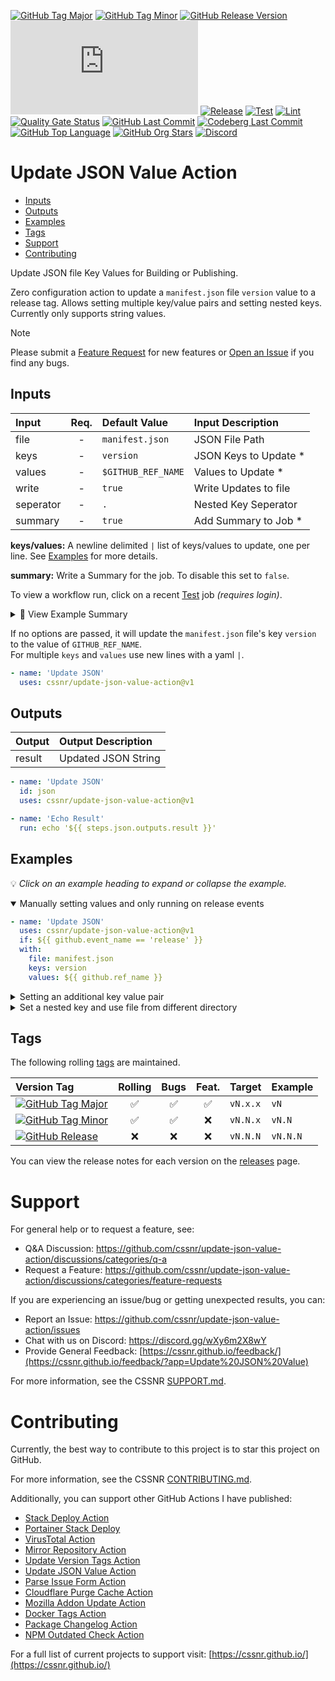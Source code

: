 [![GitHub Tag Major](https://img.shields.io/github/v/tag/cssnr/update-json-value-action?sort=semver&filter=!v*.*&logo=git&logoColor=white&labelColor=585858&label=%20)](https://github.com/cssnr/update-json-value-action/tags)
[![GitHub Tag Minor](https://img.shields.io/github/v/tag/cssnr/update-json-value-action?sort=semver&filter=!v*.*.*&logo=git&logoColor=white&labelColor=585858&label=%20)](https://github.com/cssnr/update-json-value-action/tags)
[![GitHub Release Version](https://img.shields.io/github/v/release/cssnr/update-json-value-action?logo=git&logoColor=white&labelColor=585858&label=%20)](https://github.com/cssnr/update-json-value-action/releases/latest)
[![GitHub Dist Size](https://img.shields.io/github/size/cssnr/update-json-value-action/dist%2Findex.js?label=dist%20size)](https://github.com/cssnr/update-json-value-action/blob/master/src/index.js)
[![Release](https://img.shields.io/github/actions/workflow/status/cssnr/update-json-value-action/release.yaml?logo=github&label=release)](https://github.com/cssnr/update-json-value-action/actions/workflows/release.yaml)
[![Test](https://img.shields.io/github/actions/workflow/status/cssnr/update-json-value-action/test.yaml?logo=github&label=test)](https://github.com/cssnr/update-json-value-action/actions/workflows/test.yaml)
[![Lint](https://img.shields.io/github/actions/workflow/status/cssnr/update-json-value-action/lint.yaml?logo=github&label=lint)](https://github.com/cssnr/update-json-value-action/actions/workflows/lint.yaml)
[![Quality Gate Status](https://sonarcloud.io/api/project_badges/measure?project=cssnr_update-json-value-action&metric=alert_status)](https://sonarcloud.io/summary/new_code?id=cssnr_update-json-value-action)
[![GitHub Last Commit](https://img.shields.io/github/last-commit/cssnr/update-json-value-action?logo=github&label=updated)](https://github.com/cssnr/update-json-value-action/graphs/commit-activity)
[![Codeberg Last Commit](https://img.shields.io/gitea/last-commit/cssnr/update-json-value-action/master?gitea_url=https%3A%2F%2Fcodeberg.org%2F&logo=codeberg&logoColor=white&label=updated)](https://codeberg.org/cssnr/update-json-value-action)
[![GitHub Top Language](https://img.shields.io/github/languages/top/cssnr/update-json-value-action?logo=htmx)](https://github.com/cssnr/update-json-value-action)
[![GitHub Org Stars](https://img.shields.io/github/stars/cssnr?style=flat&logo=github)](https://cssnr.github.io/)
[![Discord](https://img.shields.io/discord/899171661457293343?logo=discord&logoColor=white&label=discord&color=7289da)](https://discord.gg/wXy6m2X8wY)

# Update JSON Value Action

- [Inputs](#Inputs)
- [Outputs](#Outputs)
- [Examples](#Examples)
- [Tags](#Tags)
- [Support](#Support)
- [Contributing](#Contributing)

Update JSON file Key Values for Building or Publishing.

Zero configuration action to update a `manifest.json` file `version` value to a release tag.
Allows setting multiple key/value pairs and setting nested keys. Currently only supports string values.

> [!NOTE]  
> Please submit a [Feature Request](https://github.com/cssnr/update-json-value-action/discussions/categories/feature-requests)
> for new features or [Open an Issue](https://github.com/cssnr/update-json-value-action/issues) if you find any bugs.

## Inputs

| Input     | Req. | Default&nbsp;Value | Input&nbsp;Description |
| :-------- | :--: | :----------------- | :--------------------- |
| file      |  -   | `manifest.json`    | JSON File Path         |
| keys      |  -   | `version`          | JSON Keys to Update \* |
| values    |  -   | `$GITHUB_REF_NAME` | Values to Update \*    |
| write     |  -   | `true`             | Write Updates to file  |
| seperator |  -   | `.`                | Nested Key Seperator   |
| summary   |  -   | `true`             | Add Summary to Job \*  |

**keys/values:** A newline delimited `|` list of keys/values to update, one per line.
See [Examples](#Examples) for more details.

**summary:** Write a Summary for the job. To disable this set to `false`.

To view a workflow run, click on a recent [Test](https://github.com/cssnr/update-json-value-action/actions/workflows/test.yaml) job _(requires login)_.

<details><summary>👀 View Example Summary</summary>

---

💾 ✔️ `package.json`

<details><summary>Keys/Values</summary><table><tr><th>Key</th><th>Value</th></tr><tr><td>name</td><td><code>test</code></td></tr><tr><td>scripts.lint</td><td><code>test</code></td></tr></table></details>
<details><summary>Results</summary>

```json
{
  "name": "test",
  "scripts": {
    "build": "ncc build src/index.js",
    "build:watch": "npm run build -- --watch",
    "lint": "test"
  },
  "dependencies": {
    "@actions/core": "^1.11.1"
  },
  "devDependencies": {
    "@eslint/js": "^9.20.0",
    "@vercel/ncc": "^0.38.3",
    "eslint": "^9.20.1",
    "eslint-config-prettier": "^10.0.1",
    "eslint-plugin-prettier": "^5.2.3",
    "prettier": "^3.5.1"
  }
}
```

</details>
<details><summary>Inputs</summary><table><tr><th>Input</th><th>Value</th></tr><tr><td>file</td><td><code>package.json</code></td></tr><tr><td>keys</td><td><code>name,scripts.lint</code></td></tr><tr><td>values</td><td><code>test,test</code></td></tr><tr><td>write</td><td><code>true</code></td></tr><tr><td>seperator</td><td><code>.</code></td></tr></table></details>

---

</details>

If no options are passed, it will update the `manifest.json` file's key `version` to the value of `GITHUB_REF_NAME`.  
For multiple `keys` and `values` use new lines with a yaml `|`.

```yaml
- name: 'Update JSON'
  uses: cssnr/update-json-value-action@v1
```

## Outputs

| Output | Output&nbsp;Description |
| :----- | :---------------------- |
| result | Updated JSON String     |

```yaml
- name: 'Update JSON'
  id: json
  uses: cssnr/update-json-value-action@v1

- name: 'Echo Result'
  run: echo '${{ steps.json.outputs.result }}'
```

## Examples

💡 _Click on an example heading to expand or collapse the example._

<details open><summary>Manually setting values and only running on release events</summary>

```yaml
- name: 'Update JSON'
  uses: cssnr/update-json-value-action@v1
  if: ${{ github.event_name == 'release' }}
  with:
    file: manifest.json
    keys: version
    values: ${{ github.ref_name }}
```

</details>
<details><summary>Setting an additional key value pair</summary>

```yaml
- name: 'Update JSON'
  uses: cssnr/update-json-value-action@v1
  if: ${{ github.event_name == 'release' }}
  with:
    file: manifest.json
    keys: |
      version
      version_name
    values: |
      ${{ github.ref_name }}
      "Release ${{ github.ref_name }}"
```

</details>
<details><summary>Set a nested key and use file from different directory</summary>

```yaml
- name: 'Update JSON'
  uses: cssnr/update-json-value-action@v1
  if: ${{ github.event_name == 'release' }}
  with:
    file: src/manifest.json
    keys: |
      meta.version
    values: |
      "Release ${{ github.ref_name }}"
```

</details>

## Tags

The following rolling [tags](https://github.com/cssnr/update-json-value-action/tags) are maintained.

| Version&nbsp;Tag                                                                                                                                                                                                                 | Rolling | Bugs | Feat. | Target   | Example  |
| :------------------------------------------------------------------------------------------------------------------------------------------------------------------------------------------------------------------------------- | :-----: | :--: | :---: | :------- | :------- |
| [![GitHub Tag Major](https://img.shields.io/github/v/tag/cssnr/update-json-value-action?sort=semver&filter=!v*.*&style=for-the-badge&label=%20&color=44cc10)](https://github.com/cssnr/update-json-value-action/releases/latest) |   ✅    |  ✅  |  ✅   | `vN.x.x` | `vN`     |
| [![GitHub Tag Minor](https://img.shields.io/github/v/tag/cssnr/update-json-value-action?sort=semver&filter=!v*.*.*&style=for-the-badge&label=%20&color=blue)](https://github.com/cssnr/update-json-value-action/releases/latest) |   ✅    |  ✅  |  ❌   | `vN.N.x` | `vN.N`   |
| [![GitHub Release](https://img.shields.io/github/v/release/cssnr/update-json-value-action?style=for-the-badge&label=%20&color=red)](https://github.com/cssnr/update-json-value-action/releases/latest)                           |   ❌    |  ❌  |  ❌   | `vN.N.N` | `vN.N.N` |

You can view the release notes for each version on the [releases](https://github.com/cssnr/update-json-value-action/releases) page.

# Support

For general help or to request a feature, see:

- Q&A Discussion: https://github.com/cssnr/update-json-value-action/discussions/categories/q-a
- Request a Feature: https://github.com/cssnr/update-json-value-action/discussions/categories/feature-requests

If you are experiencing an issue/bug or getting unexpected results, you can:

- Report an Issue: https://github.com/cssnr/update-json-value-action/issues
- Chat with us on Discord: https://discord.gg/wXy6m2X8wY
- Provide General Feedback: [https://cssnr.github.io/feedback/](https://cssnr.github.io/feedback/?app=Update%20JSON%20Value)

For more information, see the CSSNR [SUPPORT.md](https://github.com/cssnr/.github/blob/master/.github/SUPPORT.md#support).

# Contributing

Currently, the best way to contribute to this project is to star this project on GitHub.

For more information, see the CSSNR [CONTRIBUTING.md](https://github.com/cssnr/.github/blob/master/.github/CONTRIBUTING.md#contributing).

Additionally, you can support other GitHub Actions I have published:

- [Stack Deploy Action](https://github.com/cssnr/stack-deploy-action?tab=readme-ov-file#readme)
- [Portainer Stack Deploy](https://github.com/cssnr/portainer-stack-deploy-action?tab=readme-ov-file#readme)
- [VirusTotal Action](https://github.com/cssnr/virustotal-action?tab=readme-ov-file#readme)
- [Mirror Repository Action](https://github.com/cssnr/mirror-repository-action?tab=readme-ov-file#readme)
- [Update Version Tags Action](https://github.com/cssnr/update-version-tags-action?tab=readme-ov-file#readme)
- [Update JSON Value Action](https://github.com/cssnr/update-json-value-action?tab=readme-ov-file#readme)
- [Parse Issue Form Action](https://github.com/cssnr/parse-issue-form-action?tab=readme-ov-file#readme)
- [Cloudflare Purge Cache Action](https://github.com/cssnr/cloudflare-purge-cache-action?tab=readme-ov-file#readme)
- [Mozilla Addon Update Action](https://github.com/cssnr/mozilla-addon-update-action?tab=readme-ov-file#readme)
- [Docker Tags Action](https://github.com/cssnr/docker-tags-action?tab=readme-ov-file#readme)
- [Package Changelog Action](https://github.com/cssnr/package-changelog-action?tab=readme-ov-file#readme)
- [NPM Outdated Check Action](https://github.com/cssnr/npm-outdated-action?tab=readme-ov-file#readme)

For a full list of current projects to support visit: [https://cssnr.github.io/](https://cssnr.github.io/)
